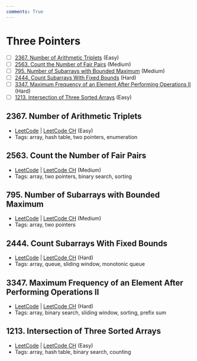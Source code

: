 ```yaml
---
comments: True
---
```


# Three Pointers

- [ ] [2367. Number of Arithmetic Triplets](https://leetcode.cn/problems/number-of-arithmetic-triplets/) (Easy)
- [ ] [2563. Count the Number of Fair Pairs](https://leetcode.cn/problems/count-the-number-of-fair-pairs/) (Medium)
- [ ] [795. Number of Subarrays with Bounded Maximum](https://leetcode.cn/problems/number-of-subarrays-with-bounded-maximum/) (Medium)
- [ ] [2444. Count Subarrays With Fixed Bounds](https://leetcode.cn/problems/count-subarrays-with-fixed-bounds/) (Hard)
- [ ] [3347. Maximum Frequency of an Element After Performing Operations II](https://leetcode.cn/problems/maximum-frequency-of-an-element-after-performing-operations-ii/) (Hard)
- [ ] [1213. Intersection of Three Sorted Arrays](https://leetcode.cn/problems/intersection-of-three-sorted-arrays/) (Easy)

## 2367. Number of Arithmetic Triplets

-   [LeetCode](https://leetcode.com/problems/number-of-arithmetic-triplets/) | [LeetCode CH](https://leetcode.cn/problems/number-of-arithmetic-triplets/) (Easy)
-   Tags: array, hash table, two pointers, enumeration

## 2563. Count the Number of Fair Pairs

-   [LeetCode](https://leetcode.com/problems/count-the-number-of-fair-pairs/) | [LeetCode CH](https://leetcode.cn/problems/count-the-number-of-fair-pairs/) (Medium)
-   Tags: array, two pointers, binary search, sorting

## 795. Number of Subarrays with Bounded Maximum

-   [LeetCode](https://leetcode.com/problems/number-of-subarrays-with-bounded-maximum/) | [LeetCode CH](https://leetcode.cn/problems/number-of-subarrays-with-bounded-maximum/) (Medium)
-   Tags: array, two pointers

## 2444. Count Subarrays With Fixed Bounds

-   [LeetCode](https://leetcode.com/problems/count-subarrays-with-fixed-bounds/) | [LeetCode CH](https://leetcode.cn/problems/count-subarrays-with-fixed-bounds/) (Hard)
-   Tags: array, queue, sliding window, monotonic queue

## 3347. Maximum Frequency of an Element After Performing Operations II

-   [LeetCode](https://leetcode.com/problems/maximum-frequency-of-an-element-after-performing-operations-ii/) | [LeetCode CH](https://leetcode.cn/problems/maximum-frequency-of-an-element-after-performing-operations-ii/) (Hard)
-   Tags: array, binary search, sliding window, sorting, prefix sum

## 1213. Intersection of Three Sorted Arrays

-   [LeetCode](https://leetcode.com/problems/intersection-of-three-sorted-arrays/) | [LeetCode CH](https://leetcode.cn/problems/intersection-of-three-sorted-arrays/) (Easy)
-   Tags: array, hash table, binary search, counting
